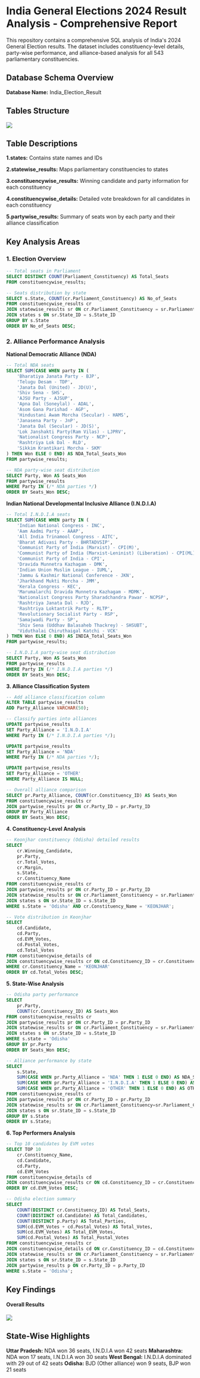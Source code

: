 # India General Elections 2024 Result Analysis - Comprehensive Report
This repository contains a comprehensive SQL analysis of India's 2024 General Election results. The dataset includes constituency-level details, party-wise performance, and alliance-based analysis for all 543 parliamentary constituencies.

## Database Schema Overview
**Database Name:** India_Election_Result

## Tables Structure
![](https://github.com/Issita/India_Election_Result_Analysis/blob/main/table_diagram.png)

## Table Descriptions
**1.states:** Contains state names and IDs

**2.statewise_results:** Maps parliamentary constituencies to states

**3.constituencywise_results:** Winning candidate and party information for each constituency

**4.constituencywise_details:** Detailed vote breakdown for all candidates in each constituency

**5.partywise_results:** Summary of seats won by each party and their alliance classification

## Key Analysis Areas

### 1. Election Overview

```sql
-- Total seats in Parliament
SELECT DISTINCT COUNT(Parliament_Constituency) AS Total_Seats 
FROM constituencywise_results;

-- Seats distribution by state
SELECT s.State, COUNT(cr.Parliament_Constituency) AS No_of_Seats
FROM constituencywise_results cr
JOIN statewise_results sr ON cr.Parliament_Constituency = sr.Parliament_Constituency
JOIN states s ON sr.State_ID = s.State_ID
GROUP BY s.State
ORDER BY No_of_Seats DESC;
```

### 2. Alliance Performance Analysis
**National Democratic Alliance (NDA)**

```sql
-- Total NDA seats
SELECT SUM(CASE WHEN party IN (
    'Bharatiya Janata Party - BJP',
    'Telugu Desam - TDP',
    'Janata Dal (United) - JD(U)',
    'Shiv Sena - SHS',
    'AJSU Party - AJSUP',
    'Apna Dal (Soneylal) - ADAL',
    'Asom Gana Parishad - AGP',
    'Hindustani Awam Morcha (Secular) - HAMS',
    'Janasena Party - JnP',
    'Janata Dal (Secular) - JD(S)',
    'Lok Janshakti Party(Ram Vilas) - LJPRV',
    'Nationalist Congress Party - NCP',
    'Rashtriya Lok Dal - RLD',
    'Sikkim Krantikari Morcha - SKM'
) THEN Won ELSE 0 END) AS NDA_Total_Seats_Won
FROM partywise_results;

-- NDA party-wise seat distribution
SELECT Party, Won AS Seats_Won
FROM partywise_results
WHERE Party IN (/* NDA parties */)
ORDER BY Seats_Won DESC;
```
**Indian National Developmental Inclusive Alliance (I.N.D.I.A)**

```sql
-- Total I.N.D.I.A seats
SELECT SUM(CASE WHEN party IN (
    'Indian National Congress - INC',
    'Aam Aadmi Party - AAAP',
    'All India Trinamool Congress - AITC',
    'Bharat Adivasi Party - BHRTADVSIP',
    'Communist Party of India (Marxist) - CPI(M)',
    'Communist Party of India (Marxist-Leninist) (Liberation) - CPI(ML)(L)',
    'Communist Party of India - CPI',
    'Dravida Munnetra Kazhagam - DMK',
    'Indian Union Muslim League - IUML',
    'Jammu & Kashmir National Conference - JKN',
    'Jharkhand Mukti Morcha - JMM',
    'Kerala Congress - KEC',
    'Marumalarchi Dravida Munnetra Kazhagam - MDMK',
    'Nationalist Congress Party Sharadchandra Pawar - NCPSP',
    'Rashtriya Janata Dal - RJD',
    'Rashtriya Loktantrik Party - RLTP',
    'Revolutionary Socialist Party - RSP',
    'Samajwadi Party - SP',
    'Shiv Sena (Uddhav Balasaheb Thackrey) - SHSUBT',
    'Viduthalai Chiruthaigal Katchi - VCK'
) THEN Won ELSE 0 END) AS INDIA_Total_Seats_Won
FROM partywise_results;

-- I.N.D.I.A party-wise seat distribution
SELECT Party, Won AS Seats_Won
FROM partywise_results
WHERE Party IN (/* I.N.D.I.A parties */)
ORDER BY Seats_Won DESC;
```

**3. Alliance Classification System**

```sql
-- Add alliance classification column
ALTER TABLE partywise_results
ADD Party_Alliance VARCHAR(50);

-- Classify parties into alliances
UPDATE partywise_results
SET Party_Alliance = 'I.N.D.I.A'
WHERE Party IN (/* I.N.D.I.A parties */);

UPDATE partywise_results
SET Party_Alliance = 'NDA'
WHERE Party IN (/* NDA parties */);

UPDATE partywise_results
SET Party_Alliance = 'OTHER'
WHERE Party_Alliance IS NULL;

-- Overall alliance comparison
SELECT pr.Party_Alliance, COUNT(cr.Constituency_ID) AS Seats_Won
FROM constituencywise_results cr
JOIN partywise_results pr ON cr.Party_ID = pr.Party_ID
GROUP BY Party_Alliance
ORDER BY Seats_Won DESC;
```
**4. Constituency-Level Analysis**

```sql
-- Keonjhar constituency (Odisha) detailed results
SELECT 
    cr.Winning_Candidate, 
    pr.Party, 
    cr.Total_Votes, 
    cr.Margin,
    s.State,
    cr.Constituency_Name
FROM constituencywise_results cr
JOIN partywise_results pr ON cr.Party_ID = pr.Party_ID
JOIN statewise_results sr ON cr.Parliament_Constituency = sr.Parliament_Constituency
JOIN states s ON sr.State_ID = s.State_ID
WHERE s.State = 'Odisha' AND cr.Constituency_Name = 'KEONJHAR';

-- Vote distribution in Keonjhar
SELECT 
    cd.Candidate, 
    cd.Party, 
    cd.EVM_Votes, 
    cd.Postal_Votes, 
    cd.Total_Votes
FROM constituencywise_details cd
JOIN constituencywise_results cr ON cd.Constituency_ID = cr.Constituency_ID
WHERE cr.Constituency_Name = 'KEONJHAR'
ORDER BY cd.Total_Votes DESC;
```

**5. State-Wise Analysis**
```sql
-- Odisha party performance
SELECT 
    pr.Party, 
    COUNT(cr.Constituency_ID) AS Seats_Won
FROM constituencywise_results cr
JOIN partywise_results pr ON cr.Party_ID = pr.Party_ID
JOIN statewise_results sr ON cr.Parliament_Constituency = sr.Parliament_Constituency
JOIN states s ON sr.State_ID = s.State_ID
WHERE s.state = 'Odisha'
GROUP BY pr.Party
ORDER BY Seats_Won DESC;

-- Alliance performance by state
SELECT 
    s.State,
    SUM(CASE WHEN pr.Party_Alliance = 'NDA' THEN 1 ELSE 0 END) AS NDA_Seats_Won,
    SUM(CASE WHEN pr.Party_Alliance = 'I.N.D.I.A' THEN 1 ELSE 0 END) AS INDIA_Seats_Won,
    SUM(CASE WHEN pr.Party_Alliance = 'OTHER' THEN 1 ELSE 0 END) AS OTHER_Seats_Won
FROM constituencywise_results cr
JOIN partywise_results pr ON cr.Party_ID = pr.Party_ID
JOIN statewise_results sr ON cr.Parliament_Constituency=sr.Parliament_Constituency
JOIN states s ON sr.State_ID = s.State_ID
GROUP BY s.State
ORDER BY s.State;
```

**6. Top Performers Analysis**

```sql
-- Top 10 candidates by EVM votes
SELECT TOP 10
    cr.Constituency_Name,
    cd.Candidate,
    cd.Party,
    cd.EVM_Votes
FROM constituencywise_details cd
JOIN constituencywise_results cr ON cd.Constituency_ID = cr.Constituency_ID
ORDER BY cd.EVM_Votes DESC;

-- Odisha election summary
SELECT
    COUNT(DISTINCT cr.Constituency_ID) AS Total_Seats,
    COUNT(DISTINCT cd.Candidate) AS Total_Candidates,
    COUNT(DISTINCT p.Party) AS Total_Parties,
    SUM(cd.EVM_Votes + cd.Postal_Votes) AS Total_Votes,
    SUM(cd.EVM_Votes) AS Total_EVM_Votes,
    SUM(cd.Postal_Votes) AS Total_Postal_Votes
FROM constituencywise_results cr
JOIN constituencywise_details cd ON cr.Constituency_ID = cd.Constituency_ID
JOIN statewise_results sr ON cr.Parliament_Constituency = sr.Parliament_Constituency
JOIN states s ON sr.State_ID = s.State_ID
JOIN partywise_results p ON cr.Party_ID = p.Party_ID
WHERE s.State = 'Odisha';
```

## Key Findings
#### Overall Results
![](https://github.com/Issita/India_Election_Result_Analysis/blob/main/overall%20result.png)

## State-Wise Highlights
**Uttar Pradesh:** NDA won 36 seats, I.N.D.I.A won 42 seats
**Maharashtra:** NDA won 17 seats, I.N.D.I.A won 30 seats
**West Bengal:** I.N.D.I.A dominated with 29 out of 42 seats
**Odisha:** BJD (Other alliance) won 9 seats, BJP won 21 seats

